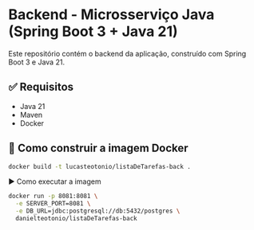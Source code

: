 # Backend - Microsserviço Java (Spring Boot 3 + Java 21)

Este repositório contém o backend da aplicação, construído com Spring Boot 3 e Java 21.

## ✅ Requisitos

- Java 21
- Maven
- Docker

## 🚀 Como construir a imagem Docker

```bash
docker build -t lucasteotonio/listaDeTarefas-back .
```

▶️ Como executar a imagem
```bash
docker run -p 8081:8081 \
  -e SERVER_PORT=8081 \
  -e DB_URL=jdbc:postgresql://db:5432/postgres \
  danielteotonio/listaDeTarefas-back
```
